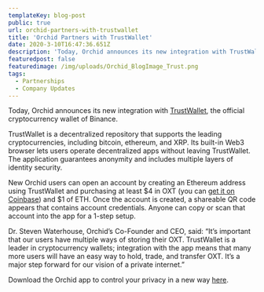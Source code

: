 ```yaml
---
templateKey: blog-post
public: true
url: orchid-partners-with-trustwallet
title: 'Orchid Partners with TrustWallet'
date: 2020-3-10T16:47:36.651Z
description: 'Today, Orchid announces its new integration with TrustWallet, the official cryptocurrency wallet of Binance.'
featuredpost: false
featuredimage: /img/uploads/Orchid_BlogImage_Trust.png
tags:
  - Partnerships
  - Company Updates
---
```

Today, Orchid announces its new integration with [TrustWallet](https://trustwallet.com/), the official cryptocurrency wallet of Binance.

TrustWallet is a decentralized repository that supports the leading cryptocurrencies, including bitcoin, ethereum, and XRP. Its built-in Web3 browser lets users operate decentralized apps without leaving TrustWallet. The application guarantees anonymity and includes multiple layers of identity security. 

New Orchid users can open an account by creating an Ethereum address using TrustWallet and purchasing at least $4 in OXT (you can [get it on Coinbase](https://www.coinbase.com/price/orchid)) and $1 of ETH. Once the account is created, a shareable QR code appears that contains account credentials. Anyone can copy or scan that account into the app for a 1-step setup. 

Dr. Steven Waterhouse, Orchid’s Co-Founder and CEO, said: “It’s important that our users have multiple ways of storing their OXT. TrustWallet is a leader in cryptocurrency wallets; integration with the app means that many more users will have an easy way to hold, trade, and transfer OXT. It’s a major step forward for our vision of a private internet.”

Download the Orchid app to control your privacy in a new way [here](https://www.orchid.com/download).
